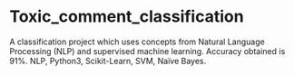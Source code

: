 # Toxic_comment_classification
A classification project which uses concepts from Natural Language Processing (NLP) and  supervised machine learning. Accuracy obtained is 91%. NLP, Python3, Scikit-Learn, SVM, Naïve Bayes.
